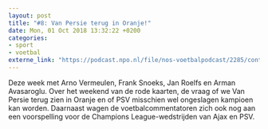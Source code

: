 ```yaml
---
layout: post
title: "#8: Van Persie terug in Oranje!"
date: Mon, 01 Oct 2018 13:32:22 +0200
categories: 
- sport 
- voetbal 
externe_link: "https://podcast.npo.nl/file/nos-voetbalpodcast/2285/content.omroep.nl/portal/podcast/nporadio1/nos-voetbalpodcast/2018/10/nporadio1_nos-voetbalpodcast_20181001_de-nos-voetbalpodcast-8-van-persie-terug-in-oranje.mp3"
---
```


Deze week met Arno Vermeulen, Frank Snoeks, Jan Roelfs en Arman Avasaroglu. Over het weekend van de rode kaarten, de vraag of we Van Persie terug zien in Oranje en of PSV misschien wel ongeslagen kampioen kan worden. Daarnaast wagen de voetbalcommentatoren zich ook nog aan een voorspelling voor de Champions League-wedstrijden van Ajax en PSV.
